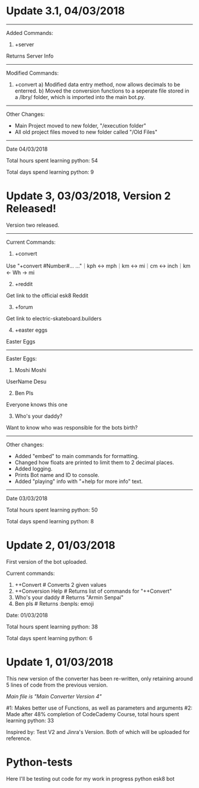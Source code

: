 # Update 3.1, 04/03/2018
_____________________________________________________________________________
Added Commands:
1) +server

Returns Server Info
_____________________________________________________________________________
Modified Commands:
1) +convert
 a) Modified data entry method, now allows decimals to be enterred.
 b) Moved the conversion functions to a seperate file stored in a /lbry/ folder, which is imported into the main bot.py.
_____________________________________________________________________________
Other Changes:
- Main Project moved to new folder, "/execution folder"
- All old project files moved to new folder called "/Old Files"
_____________________________________________________________________________
Date 04/03/2018

Total hours spent learning python: 54

Total days spend learning python: 9

# Update 3, 03/03/2018, Version 2 Released!
Version two released.
_____________________________________________________________________________
Current Commands:
1) +convert
 
Use "+convert #Number#... ..."｜kph <-> mph｜km <-> mi｜cm <-> inch｜km <- Wh -> mi

2) +reddit
 
Get link to the official esk8 Reddit

3) +forum
 
Get link to electric-skateboard.builders

4) +easter eggs

Easter Eggs
_____________________________________________________________________________
Easter Eggs:

1) Moshi Moshi
 
UserName Desu

2) Ben Pls
 
Everyone knows this one

3) Who's your daddy?
 
Want to know who was responsible for the bots birth?
_____________________________________________________________________________
Other changes:
- Added "embed" to main commands for formatting.
- Changed how floats are printed to limit them to 2 decimal places.
- Added logging.
- Prints Bot name and ID to console.
- Added "playing" info with "+help for more info" text.
_____________________________________________________________________________
Date 03/03/2018

Total hours spent learning python: 50

Total days spend learning python: 8

# Update 2, 01/03/2018
First version of the bot uploaded.

Current commands:
1) ++Convert # Converts 2 given values
2) ++Conversion Help # Returns list of commands for "++Convert"
3) Who's your daddy # Returns "Armin Senpai"
4) Ben pls # Returns :benpls: emoji

Date: 01/03/2018

Total hours spent learning python: 38

Total days spent learning python: 6

# Update 1, 01/03/2018
This new version of the converter has been re-written, only retaining around 5 lines of code from the previous version.

*Main file is "Main Converter Version 4"*

#1: Makes better use of Functions, as well as parameters and arguments
#2: Made after 48% completion of CodeCademy Course, total hours spent learning python: 33

Inspired by: Test V2 and Jinra's Version. Both of which will be uploaded for reference.

# Python-tests
Here I'll be testing out code for my work in progress python esk8 bot
